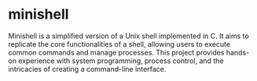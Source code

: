 # minishell
Minishell is a simplified version of a Unix shell implemented in C. It aims to replicate the core functionalities of a shell, allowing users to execute common commands and manage processes. This project provides hands-on experience with system programming, process control, and the intricacies of creating a command-line interface.

